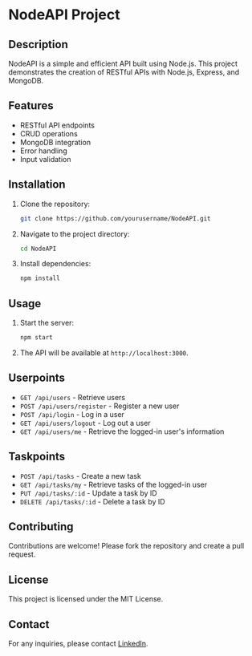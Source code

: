 # NodeAPI Project

## Description
NodeAPI is a simple and efficient API built using Node.js. This project demonstrates the creation of RESTful APIs with Node.js, Express, and MongoDB.

## Features
- RESTful API endpoints
- CRUD operations
- MongoDB integration
- Error handling
- Input validation

## Installation
1. Clone the repository:
    ```bash
    git clone https://github.com/yourusername/NodeAPI.git
    ```
2. Navigate to the project directory:
    ```bash
    cd NodeAPI
    ```
3. Install dependencies:
    ```bash
    npm install
    ```

## Usage
1. Start the server:
    ```bash
    npm start
    ```
2. The API will be available at `http://localhost:3000`.

## Userpoints
- `GET /api/users` - Retrieve users
- `POST /api/users/register` - Register a new user
- `POST /api/login` - Log in a user
- `GET /api/users/logout` - Log out a user
- `GET /api/users/me` - Retrieve the logged-in user's information

## Taskpoints
- `POST /api/tasks` - Create a new task
- `GET /api/tasks/my` - Retrieve tasks of the logged-in user
- `PUT /api/tasks/:id` - Update a task by ID
- `DELETE /api/tasks/:id` - Delete a task by ID

## Contributing
Contributions are welcome! Please fork the repository and create a pull request.

## License
This project is licensed under the MIT License.

## Contact
For any inquiries, please contact [LinkedIn](https://www.linkedin.com/in/ashutoshraj100).
